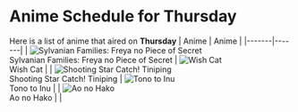 # Anime Schedule for Thursday
Here is a list of anime that aired on **Thursday** 
| Anime | Anime |
|-------|-------|
| ![Sylvanian Families: Freya no Piece of Secret](https://cdn.myanimelist.net/images/anime/1856/145941.webp)<br>Sylvanian Families: Freya no Piece of Secret | ![Wish Cat](https://cdn.myanimelist.net/images/anime/1850/145583.webp)<br>Wish Cat |
| ![Shooting Star Catch! Tiniping](https://cdn.myanimelist.net/images/anime/1583/145688.webp)<br>Shooting Star Catch! Tiniping | ![Tono to Inu](https://cdn.myanimelist.net/images/anime/1614/147192.webp)<br>Tono to Inu |
| ![Ao no Hako](https://cdn.myanimelist.net/images/anime/1496/147108.webp)<br>Ao no Hako |  |
